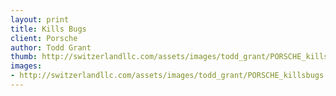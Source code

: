 ```yaml
--- 
layout: print
title: Kills Bugs
client: Porsche
author: Todd Grant
thumb: http://switzerlandllc.com/assets/images/todd_grant/PORSCHE_killsbugs_small.jpg
images: 
- http://switzerlandllc.com/assets/images/todd_grant/PORSCHE_killsbugs.jpg
---
```

